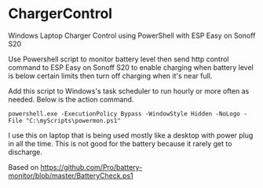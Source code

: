 # ChargerControl
Windows Laptop Charger Control using PowerShell with ESP Easy on Sonoff S20

Use Powershell script to monitor battery level then send http control command to ESP Easy on Sonoff S20 to enable charging when battery level is below certain limits then turn off charging when it's near full.

Add this script to Windows's task scheduler to run hourly or more often as needed.  Below is the action command.
```
powershell.exe -ExecutionPolicy Bypass -WindowStyle Hidden -NoLogo -File "C:\myScripts\powermon.ps1"
```

I use this on laptop that is being used mostly like a desktop with power plug in all the time.  This is not good for the battery because it rarely get to discharge.

Based on https://github.com/Pro/battery-monitor/blob/master/BatteryCheck.ps1
